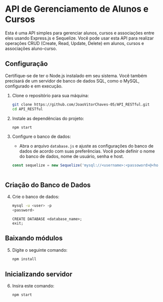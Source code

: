 # API de Gerenciamento de Alunos e Cursos

Esta é uma API simples para gerenciar alunos, cursos e associações entre eles usando Express.js e Sequelize. Você pode usar esta API para realizar operações CRUD (Create, Read, Update, Delete) em alunos, cursos e associações aluno-curso.

## Configuração

Certifique-se de ter o Node.js instalado em seu sistema. Você também precisará de um servidor de banco de dados SQL, como o MySQL, configurado e em execução.

1. Clone o repositório para sua máquina:

    ```bash
    git clone https://github.com/JoaoVitorChaves-05/API_RESTful.git
    cd API_RESTful

2. Instale as dependências do projeto:

    ```bash
    npm start

3. Configure o banco de dados:

   - Abra o arquivo `database.js` e ajuste as configurações do banco de dados de acordo com suas preferências. Você pode definir o nome do banco de dados, nome de usuário, senha e host.

   ```javascript
   const sequelize = new Sequelize('mysql://<username>:<passoword>@<host>:<port>/<database_name>')



## Criação do Banco de Dados

4. Crie o banco de dados:

    ```bash
    mysql -u <user> -p
    <password>
    ```

    ```mysql
    CREATE DATABASE <database_name>;
    exit;

## Baixando módulos

5. Digite o seguinte comando:

    ```bash
    npm install

## Inicializando servidor

6. Insira este comando:

    ```bash
    npm start
